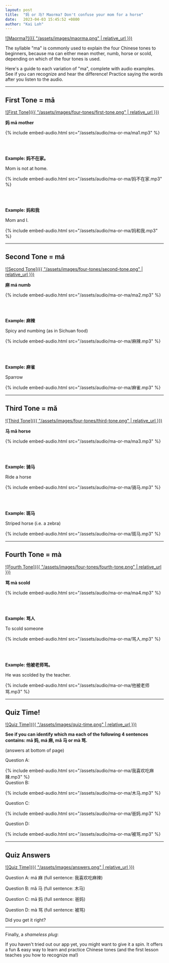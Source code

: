 ```yaml
---
layout: post
title:  "妈 or 马? Maorma? Don't confuse your mom for a horse"
date:   2023-04-03 15:45:52 +0800
author: "Kai Loh"
---
```


[![Maorma?]({{ "/assets/images/maorma.png" | relative_url }})](https://apps.apple.com/app/apple-store/id6444140899?pt=117273943&ct=web&mt=8)

The syllable "ma" is commonly used to explain the four Chinese tones to beginners, because ma can either mean mother, numb, horse or scold, depending on which of the four tones is used.

Here's a guide to each variation of "ma", complete with audio examples. See if you can recognize and hear the difference! Practice saying the words after you listen to the audio. 

---

## First Tone = mā

[![First Tone]({{ "/assets/images/four-tones/first-tone.png" | relative_url }})](https://apps.apple.com/app/apple-store/id6444140899?pt=117273943&ct=web&mt=8)

**妈 mā mother**

{% include embed-audio.html src="/assets/audio/ma-or-ma/ma1.mp3" %}

<br/>
<br/>

**Example: 妈不在家。** 

Mom is not at home.

{% include embed-audio.html src="/assets/audio/ma-or-ma/妈不在家.mp3" %}

<br/>
<br/>

**Example: 妈和我** 

Mom and I.

{% include embed-audio.html src="/assets/audio/ma-or-ma/妈和我.mp3" %}

---

## Second Tone = má

[![Second Tone]({{ "/assets/images/four-tones/second-tone.png" | relative_url }})](https://apps.apple.com/app/apple-store/id6444140899?pt=117273943&ct=web&mt=8)

**麻 má numb**

{% include embed-audio.html src="/assets/audio/ma-or-ma/ma2.mp3" %}

<br/>
<br/>

**Example: 麻辣** 

Spicy and numbing (as in Sichuan food)

{% include embed-audio.html src="/assets/audio/ma-or-ma/麻辣.mp3" %}

<br/>
<br/>

**Example: 麻雀** 

Sparrow

{% include embed-audio.html src="/assets/audio/ma-or-ma/麻雀.mp3" %}


---

## Third Tone = mǎ

[![Third Tone]({{ "/assets/images/four-tones/third-tone.png" | relative_url }})](https://apps.apple.com/app/apple-store/id6444140899?pt=117273943&ct=web&mt=8)

**马 mǎ horse**

{% include embed-audio.html src="/assets/audio/ma-or-ma/ma3.mp3" %}

<br/>
<br/>

**Example: 骑马** 

Ride a horse

{% include embed-audio.html src="/assets/audio/ma-or-ma/骑马.mp3" %}

<br/>
<br/>

**Example: 斑马** 

Striped horse (i.e. a zebra)

{% include embed-audio.html src="/assets/audio/ma-or-ma/斑马.mp3" %}

---

## Fourth Tone = mà

[![Fourth Tone]({{ "/assets/images/four-tones/fourth-tone.png" | relative_url }})](https://apps.apple.com/app/apple-store/id6444140899?pt=117273943&ct=web&mt=8)

**骂 mà scold**

{% include embed-audio.html src="/assets/audio/ma-or-ma/ma4.mp3" %}

<br/>
<br/>

**Example: 骂人** 

To scold someone

{% include embed-audio.html src="/assets/audio/ma-or-ma/骂人.mp3" %}

<br/>
<br/>

**Example: 他被老师骂。** 

He was scolded by the teacher.

{% include embed-audio.html src="/assets/audio/ma-or-ma/他被老师骂.mp3" %}

---

## Quiz Time! ##

[![Quiz Time]({{ "/assets/images/quiz-time.png" | relative_url }})](https://apps.apple.com/app/apple-store/id6444140899?pt=117273943&ct=web&mt=8)

**See if you can identify which ma each of the following 4 sentences contains: mā 妈, má 麻, mǎ 马 or mà 骂.** 

(answers at bottom of page)

Question A:

{% include embed-audio.html src="/assets/audio/ma-or-ma/我喜欢吃麻辣.mp3" %}
<br/>
Question B:

{% include embed-audio.html src="/assets/audio/ma-or-ma/木马.mp3" %}
<br/>

Question C:

{% include embed-audio.html src="/assets/audio/ma-or-ma/爸妈.mp3" %}
<br/>

Question D:

{% include embed-audio.html src="/assets/audio/ma-or-ma/被骂.mp3" %}

---

## Quiz Answers ##

[![Quiz Time]({{ "/assets/images/answers.png" | relative_url }})](https://apps.apple.com/app/apple-store/id6444140899?pt=117273943&ct=web&mt=8)

Question A: má 麻 (full sentence: 我喜欢吃麻辣)

Question B: mǎ 马 (full sentence: 木马)

Question C: mā 妈 (full sentence: 爸妈)

Question D: mà 骂 (full sentence: 被骂)

Did you get it right? 

---

Finally, a *shameless plug*: 

If you haven't tried out our app yet, you might want to give it a spin. It offers a fun & easy way to learn and practice Chinese tones (and the first lesson teaches you how to recognize ma!)